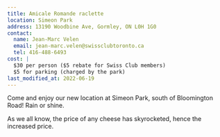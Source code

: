 ```yaml
---
title: Amicale Romande raclette
location: Simeon Park
address: 13190 Woodbine Ave, Gormley, ON L0H 1G0
contact:
  name: Jean-Marc Velen
  email: jean-marc.velen@swissclubtoronto.ca
  tel: 416-488-6493
cost: |
  $30 per person ($5 rebate for Swiss Club members)
  $5 for parking (charged by the park)
last_modified_at: 2022-06-19
---
```


Come and enjoy our new location at Simeon Park, south of Bloomington Road! Rain
or shine.

As we all know, the price of any cheese has skyrocketed, hence the increased
price.
